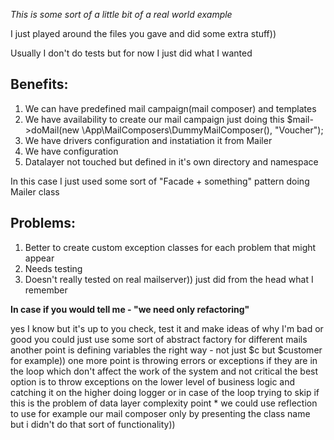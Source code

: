 
*This is some sort of a little bit of a real world example*

I just played around the files you gave and did some extra stuff))

Usually I don't do tests but for now I just did what I wanted

## Benefits:

1. We can have predefined mail campaign(mail composer) and templates
2. We have availability to create our mail campaign just doing this 
        $mail->doMail(new \App\MailComposers\DummyMailComposer(), "Voucher");
3. We have drivers configuration and instatiation it from Mailer
4. We have configuration
5. Datalayer not touched but defined in it's own directory and namespace

In this case I just used some sort of "Facade + something" pattern doing Mailer class

## Problems:
1. Better to create custom exception classes for each problem that might appear
2. Needs testing
3. Doesn't really tested on real mailserver)) just did from the head what I remember

**In case if you would tell me - "we need only refactoring"**

yes I know but it's up to you check, test it and make ideas of why I'm bad or good
you could just use some sort of abstract factory for different mails
another point is defining variables the right way - not just $c but $customer for example))
one more point is throwing errors or exceptions if they are in the loop which don't affect the work of the system and not critical
the best option is to throw exceptions on the lower level of business logic and catching it on the higher doing logger or
in case of the loop trying to skip if this is the problem of data layer complexity
point * we could use reflection to use for example our mail composer only by presenting the class name but i didn't do that sort of functionality))